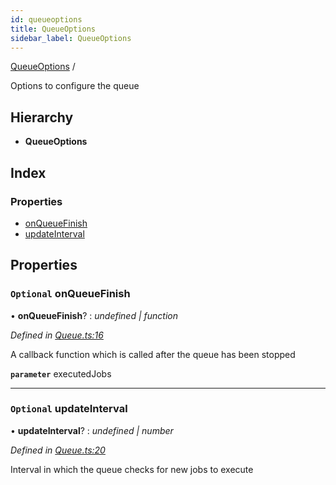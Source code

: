 ```yaml
---
id: queueoptions
title: QueueOptions
sidebar_label: QueueOptions
---
```


[QueueOptions](queueoptions.md) /

Options to configure the queue

## Hierarchy

* **QueueOptions**

## Index

### Properties

* [onQueueFinish](queueoptions.md#optional-onqueuefinish)
* [updateInterval](queueoptions.md#optional-updateinterval)

## Properties

### `Optional` onQueueFinish

• **onQueueFinish**? : *undefined | function*

*Defined in [Queue.ts:16](https://github.com/SimonErm/react-native-job-queue/blob/ee4ec3d/src/Queue.ts#L16)*

A callback function which is called after the queue has been stopped

**`parameter`** executedJobs

___

### `Optional` updateInterval

• **updateInterval**? : *undefined | number*

*Defined in [Queue.ts:20](https://github.com/SimonErm/react-native-job-queue/blob/ee4ec3d/src/Queue.ts#L20)*

Interval in which the queue checks for new jobs to execute